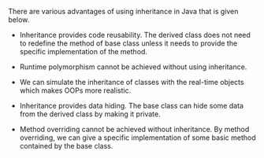 There are various advantages of using inheritance in Java that is given
below.

- Inheritance provides code reusability. The derived class does not
  need to redefine the method of base class unless it needs to provide
  the specific implementation of the method.

- Runtime polymorphism cannot be achieved without using inheritance.

- We can simulate the inheritance of classes with the real-time
  objects which makes OOPs more realistic.

- Inheritance provides data hiding. The base class can hide some data
  from the derived class by making it private.

- Method overriding cannot be achieved without inheritance. By method
  overriding, we can give a specific implementation of some basic
  method contained by the base class.